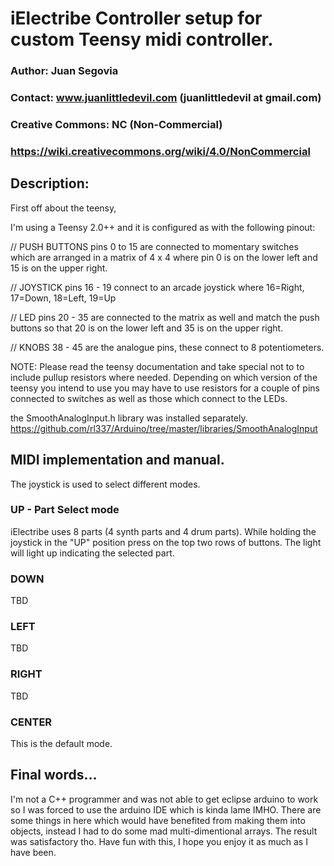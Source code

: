 #  iElectribe Controller setup for custom Teensy midi controller.

### Author: Juan Segovia
### Contact: www.juanlittledevil.com (juanlittledevil at gmail.com)
### Creative Commons: NC (Non-Commercial)
### https://wiki.creativecommons.org/wiki/4.0/NonCommercial

## Description:

First off about the teensy,

I'm using a Teensy 2.0++ and it is configured as with the following pinout:

// PUSH BUTTONS
pins 0 to 15 are connected to momentary switches which are arranged in a matrix of 4 x 4 where
pin 0 is on the lower left and 15 is on the upper right.

// JOYSTICK
pins 16 - 19 connect to an arcade joystick where 16=Right, 17=Down, 18=Left, 19=Up

// LED
pins 20 - 35 are connected to the matrix as well and match the push buttons so that 20 is on the
lower left and 35 is on the upper right.

// KNOBS
38 - 45 are the analogue pins, these connect to 8 potentiometers.

NOTE: Please read the teensy documentation and take special not to to include pullup resistors
where needed. Depending on which version of the teensy you intend to use you may have to use
resistors for a couple of pins connected to switches as well as those which connect to the LEDs.

the SmoothAnalogInput.h library was installed separately.
https://github.com/rl337/Arduino/tree/master/libraries/SmoothAnalogInput

## MIDI implementation and manual.

The joystick is used to select different modes.

### UP - Part Select mode

iElectribe uses 8 parts (4 synth parts and 4 drum parts). While holding the joystick in the "UP"
position press on the top two rows of buttons. The light will light up indicating the selected part.

### DOWN

TBD

### LEFT

TBD

### RIGHT

TBD

### CENTER

This is the default mode.

## Final words... 

I'm not a C++ programmer and was not able to get eclipse arduino to work so I was
forced to use the arduino IDE which is kinda lame IMHO. There are some things in here which would have
benefited from making them into objects, instead I had to do some mad multi-dimentional arrays.
The result was satisfactory tho. Have fun with this, I hope you enjoy it as much as I have been.
